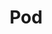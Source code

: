 ---
title: "Pod"
description: "Building blocks for running containers"
weight: 6
banner: "images/pod.png"
tags: [kubernetes,pod]
categories: [kubernetes]
level: [introductory]
---